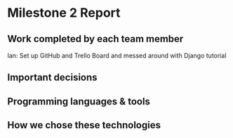 # Milestone 2 Report

## Work completed by each team member
Ian: Set up GitHub and Trello Board and messed around with Django tutorial

## Important decisions

## Programming languages & tools

## How we chose these technologies
